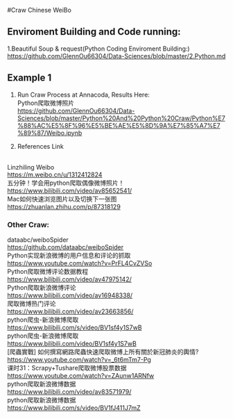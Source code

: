 #Craw Chinese WeiBo
## Enviroment Building and Code running:
1.Beautiful Soup & request(Python Coding Enviroment Building:)
<br>https://github.com/GlennOu66304/Data-Sciences/blob/master/2.Python.md

## Example 1
1. Run Craw Process at Annacoda, Results Here:
<br>Python爬取微博照片
<br>https://github.com/GlennOu66304/Data-Sciences/blob/master/Python%20And%20Python%20Craw/Python%E7%88%AC%E5%8F%96%E5%BE%AE%E5%8D%9A%E7%85%A7%E7%89%87/Weibo.ipynb

2. References Link

<br>Linzhiling Weibo
<br>https://m.weibo.cn/u/1312412824
<br>五分钟！学会用python爬取偶像微博照片！
<br>https://www.bilibili.com/video/av85652541/
<br>Mac如何快速浏览图片以及切换下一张图
<br>https://zhuanlan.zhihu.com/p/87318129

### Other Craw:
dataabc/weiboSpider
<br>https://github.com/dataabc/weiboSpider
<br>Python实现新浪微博的用户信息和评论的抓取
<br>https://www.youtube.com/watch?v=PrFL4CvZVSo
<br>Python爬取微博评论数据教程
<br>https://www.bilibili.com/video/av47975142/
<br>Python爬取新浪微博评论
<br>https://www.bilibili.com/video/av16948338/
<br>爬取微博热门评论
<br>https://www.bilibili.com/video/av23663856/
<br>python爬虫-新浪微博爬取
<br>https://www.bilibili.com/s/video/BV1sf4y1S7wB
<br>python爬虫-新浪微博爬取
<br>https://www.bilibili.com/video/BV1sf4y1S7wB
<br>[爬蟲實戰] 如何撰寫網路爬蟲快速爬取微博上所有關於新冠肺炎的輿情?
<br>https://www.youtube.com/watch?v=_6t6mTm7-Pg
<br>课时31：Scrapy+Tushare爬取微博股票数据
<br>https://www.youtube.com/watch?v=ZAunw1ARNfw
<br>python爬取新浪微博数据
<br>https://www.bilibili.com/video/av83571979/
<br>python爬取新浪微博数据
<br>https://www.bilibili.com/s/video/BV1fJ411J7mZ
